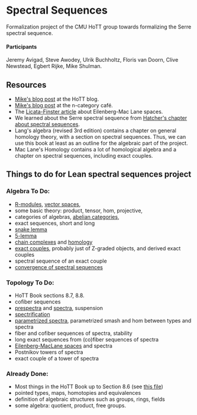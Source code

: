 # Spectral Sequences

Formalization project of the CMU HoTT group towards formalizing the Serre spectral sequence.

#### Participants
Jeremy Avigad, Steve Awodey, Ulrik Buchholtz, Floris van Doorn, Clive Newstead, Egbert Rijke, Mike Shulman.

## Resources
- [Mike's blog post](http://homotopytypetheory.org/2013/08/08/spectral-sequences/) at the HoTT blog.
- [Mike's blog post](https://golem.ph.utexas.edu/category/2013/08/what_is_a_spectral_sequence.html) at the n-category café.
- The [Licata-Finster article](http://dlicata.web.wesleyan.edu/pubs/lf14em/lf14em.pdf) about Eilenberg-Mac Lane spaces.
- We learned about the Serre spectral sequence from [Hatcher's chapter about spectral sequences](https://www.math.cornell.edu/~hatcher/SSAT/SSATpage.html).
- Lang's algebra (revised 3rd edition) contains a chapter on general homology theory, with a section on spectral sequences. Thus, we can use this book at least as an outline for the algebraic part of the project.
- Mac Lane's Homology contains a lot of homological algebra and a chapter on spectral sequences, including exact couples.

## Things to do for Lean spectral sequences project

### Algebra To Do:
- [R-modules](http://ncatlab.org/nlab/show/module), [vector spaces](http://ncatlab.org/nlab/show/vector+space),
- some basic theory: product, tensor, hom, projective,
- categories of algebras, [abelian categories](http://ncatlab.org/nlab/show/abelian+category),
- exact sequences, short and long
- [snake lemma](http://ncatlab.org/nlab/show/snake+lemma)
- [5-lemma](http://ncatlab.org/nlab/show/five+lemma)
- [chain complexes](http://ncatlab.org/nlab/show/chain+complex) and [homology](http://ncatlab.org/nlab/show/homology)
- [exact couples](http://ncatlab.org/nlab/show/exact+couple), probably just of Z-graded objects, and derived exact couples
- spectral sequence of an exact couple
- [convergence of spectral sequences](http://ncatlab.org/nlab/show/spectral+sequence#ConvergenceOfSpectralSequences)

### Topology To Do:
- HoTT Book sections 8.7, 8.8.
- cofiber sequences
- [prespectra](http://ncatlab.org/nlab/show/spectrum+object) and [spectra](http://ncatlab.org/nlab/show/spectrum), suspension
- [spectrification](http://ncatlab.org/nlab/show/higher+inductive+type#spectrification)
- [parametrized spectra](http://ncatlab.org/nlab/show/parametrized+spectrum), parametrized smash and hom between types and spectra
- fiber and cofiber sequences of spectra, stability
- long exact sequences from (co)fiber sequences of spectra
- [Eilenberg-MacLane spaces](http://ncatlab.org/nlab/show/Eilenberg-Mac+Lane+space) and spectra
- Postnikov towers of spectra
- exact couple of a tower of spectra

### Already Done:
- Most things in the HoTT Book up to Section 8.6 (see [this file](https://github.com/leanprover/lean/blob/master/hott/book.md))
- pointed types, maps, homotopies and equivalences
- definition of algebraic structures such as groups, rings, fields
- some algebra: quotient, product, free groups.